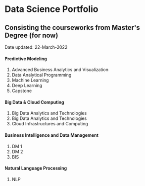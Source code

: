 # Data Science Portfolio
## Consisting the courseworks from Master's Degree (for now)
Date updated: 22-March-2022

#### Predictive Modeling
1. Advanced Business Analytics and Visualization
2. Data Analytical Programming
3. Machine Learning
4. Deep Learning
5. Capstone

#### Big Data & Cloud Computing
1. Big Data Analytics and Technologies
2. Big Data Analytics and Technologies
3. Cloud Infrastructures and Computing

#### Business Intelligence and Data Management
1. DM 1
2. DM 2
3. BIS

#### Natural Language Processing
1. NLP
